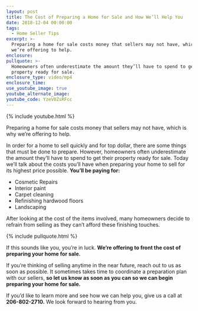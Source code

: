 ```yaml
---
layout: post
title: The Cost of Preparing a Home for Sale and How We’ll Help You
date: 2018-12-04 00:00:00
tags:
  - Home Seller Tips
excerpt: >-
  Preparing a home for sale costs money that sellers may not have, which is why
  we’re offering to help.
enclosure:
pullquote: >-
  Homeowners often underestimate the amount they’ll have to spend to get their
  property ready for sale.
enclosure_type: video/mp4
enclosure_time:
use_youtube_image: true
youtube_alternate_image:
youtube_code: YzeV0ZsRFcc
---
```


{% include youtube.html %}

Preparing a home for sale costs money that sellers may not have, which is why we’re offering to help.

In order for a home to sell quickly and for top dollar, there are some things that must be done to prepare. However, homeowners often underestimate the amount they’ll have to spend to get their property ready for sale. Today we’ll talk about the costs you’ll have when preparing your home to sell for its highest price possible. **You’ll be paying for:**

* Cosmetic Repairs
* Interior paint
* Carpet cleaning
* Refinishing hardwood floors
* Landscaping

After looking at the cost of the items involved, many homeowners decide to refrain from selling as they can’t afford these finishing touches.

{% include pullquote.html %}

If this sounds like you, you’re in luck. **We’re offering to front the cost of preparing your home for sale.**

If you’re thinking of selling anytime in the near future, reach out to us as soon as possible. It sometimes takes time to coordinate a preparation plan with our sellers, **so let us know as soon as you can so we can begin preparing your home for sale.**

If you’d like to learn more and see how we can help you, give us a call at **206-802-2710.** We look forward to hearing from you.